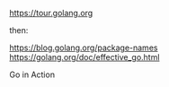 https://tour.golang.org

then:

https://blog.golang.org/package-names
https://golang.org/doc/effective_go.html



Go in Action